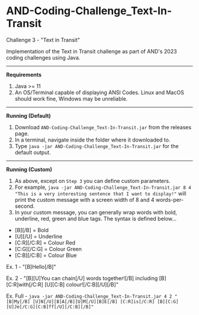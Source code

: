 # AND-Coding-Challenge_Text-In-Transit
Challenge 3 - "Text in Transit"

Implementation of the Text in Transit challenge as part of AND's 2023 coding challenges using Java.

---

<b>Requirements</b>

1. Java >= 11
2. An OS/Terminal capable of displaying ANSI Codes. Linux and MacOS should work fine, Windows may be unreliable.

---

<b>Running (Default)</b>

1. Download `AND-Coding-Challenge_Text-In-Transit.jar` from the releases page.
2. In a terminal, navigate inside the folder where it downloaded to.
3. Type `java -jar AND-Coding-Challenge_Text-In-Transit.jar` for the default output.

---

<b>Running (Custom)</b>

1. As above, except on `Step 3` you can define custom parameters.
2. For example, `java -jar AND-Coding-Challenge_Text-In-Transit.jar 8 4 "This is a very interesting sentence that I want to display!"` will print the custom message with a screen width of 8 and 4 words-per-second.
3. In your custom message, you can generally wrap words with bold, underline, red, green and blue tags. The syntax is defined below...

- [B][/B] = Bold
- [U][/U] = Underline
- [C:R][/C:R] = Colour Red
- [C:G][/C:G] = Colour Green
- [C:B][/C:B] = Colour Blue

Ex. 1 - "[B]Hello[/B]"

Ex. 2 - "[B][U]You can chain[/U] words together![/B] including [B][C:R]with[/C:R] [U][C:B] colour![/C:B][/U][/B]"

Ex. Full - `java -jar AND-Coding-Challenge_Text-In-Transit.jar 4 2 "[B]My[/B] [U]N[/U][B]A[/B][U]M[/U][B]E[/B] [C:R]is[/C:R] [B][C:G][U]Je[/C:G][C:B]ff[/U][/C:B][/B]"`

